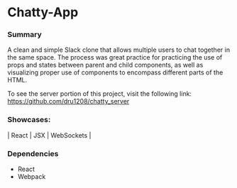 Chatty-App
=================================================================

### Summary

A clean and simple Slack clone that allows multiple users to chat together in the same space. The process was great practice for practicing the use of props and states between parent and child components, as well as visualizing proper use of components to encompass different parts of the HTML.

To see the server portion of this project, visit the following link:
https://github.com/dru1208/chatty_server


### Showcases:


| React | JSX | WebSockets |



### Dependencies

* React
* Webpack




